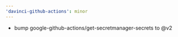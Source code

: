 ```yaml
---
'davinci-github-actions': minor
---
```


- bump google-github-actions/get-secretmanager-secrets to @v2
